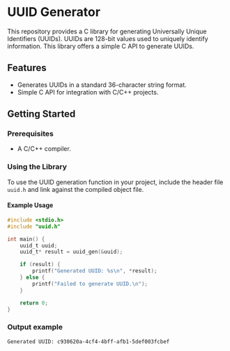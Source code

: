 # UUID Generator

This repository provides a C library for generating Universally Unique Identifiers (UUIDs). UUIDs are 128-bit values used to uniquely identify information. This library offers a simple C API to generate UUIDs.

## Features

- Generates UUIDs in a standard 36-character string format.
- Simple C API for integration with C/C++ projects.

## Getting Started

### Prerequisites

- A C/C++ compiler.


### Using the Library

To use the UUID generation function in your project, include the header file `uuid.h` and link against the compiled object file.

#### Example Usage

```c
#include <stdio.h>
#include "uuid.h"

int main() {
    uuid_t uuid;
    uuid_t* result = uuid_gen(&uuid);

    if (result) {
        printf("Generated UUID: %s\n", *result);
    } else {
        printf("Failed to generate UUID.\n");
    }

    return 0;
}
```

### Output example
```
Generated UUID: c930620a-4cf4-4bff-afb1-5def003fcbef
```